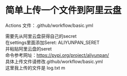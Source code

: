 # 简单上传一个文件到阿里云盘

Actions 文件：.github/workflow/basic.yml <br>

需要先从阿里云盘获得自己的secret<br>
在settings里面添加Seret:  ALIYUNPAN_SERET <br>
并粘贴阿里云盘的seret <br>
命令参考网址：https://pypi.org/project/aliyunpan/ <br>
具体上传文件请修改.github/workflow/basic.yml <br>
这里我上传的文件是 log.txt m<br>

